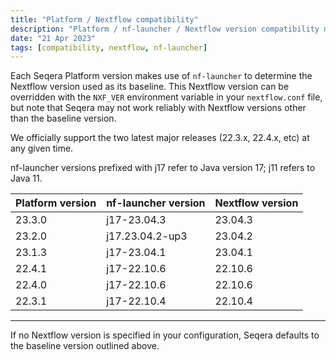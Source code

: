 ```yaml
---
title: "Platform / Nextflow compatibility"
description: "Platform / nf-launcher / Nextflow version compatibility matrix"
date: "21 Apr 2023"
tags: [compatibility, nextflow, nf-launcher]
---
```


Each Seqera Platform version makes use of `nf-launcher` to determine the Nextflow version used as its baseline. This Nextflow version can be overridden with the `NXF_VER` environment variable in your `nextflow.conf` file, but note that Seqera may not work reliably with Nextflow versions other than the baseline version.

We officially support the two latest major releases (22.3.x, 22.4.x, etc) at any given time.

nf-launcher versions prefixed with j17 refer to Java version 17; j11 refers to Java 11.

| Platform version | nf-launcher version | Nextflow version |
| ---------------- | ------------------- | ---------------- |
| 23.3.0           | j17-23.04.3         | 23.04.3          |
| 23.2.0           | j17.23.04.2-up3     | 23.04.2          |
| 23.1.3           | j17-23.04.1         | 23.04.1          |
| 22.4.1           | j17-22.10.6         | 22.10.6          |
| 22.4.0           | j17-22.10.6         | 22.10.6          |
| 22.3.1           | j17-22.10.4         | 22.10.4          |

---

If no Nextflow version is specified in your configuration, Seqera defaults to the baseline version outlined above.

<!-- revisit this page for latest release, add Agent interoperability for HPCs, etc. in future PR-->

